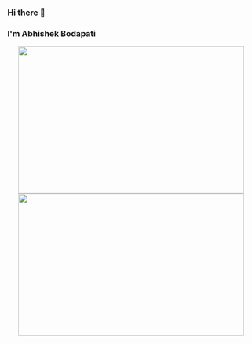 ### Hi there 👋
### I'm Abhishek Bodapati

<!--
**abhishek-bodapati/abhishek-bodapati** is a ✨ _special_ ✨ repository because its `README.md` (this file) appears on your GitHub profile.

Here are some ideas to get you started:

- 🔭 I’m currently working on ...
- 🌱 I’m currently learning ...
- 👯 I’m looking to collaborate on ...
- 🤔 I’m looking for help with ...
- 💬 Ask me about ...
- 📫 How to reach me: ...
- 😄 Pronouns: ...
- ⚡ Fun fact: ...
-->
<p align="center">
  <img width="460" height="300" src="https://github-readme-stats.vercel.app/api?username=abhishek-bodapati&layout=compact&theme=graywhite">
  <img width="460" height="290" src="https://github-readme-stats.vercel.app/api/top-langs/?username=abhishek-bodapati&theme=graywhite&layout=compact">
</p>
